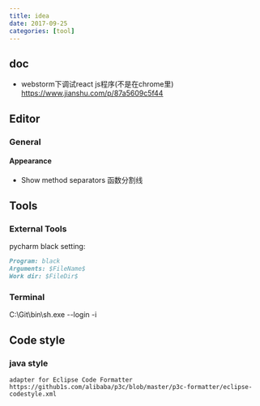 ```yaml
---
title: idea
date: 2017-09-25
categories: [tool]
---
```


## doc

- webstorm下调试react js程序(不是在chrome里) https://www.jianshu.com/p/87a5609c5f44

## Editor

### General

#### Appearance

- Show method separators 函数分割线

## Tools

### External Tools

pycharm black setting:

```md
Program: black
Arguments: $FileName$
Work dir: $FileDir$
```

### Terminal

C:\Git\bin\sh.exe --login -i

## Code style

### java style

```text
adapter for Eclipse Code Formatter
https://github1s.com/alibaba/p3c/blob/master/p3c-formatter/eclipse-codestyle.xml
```
